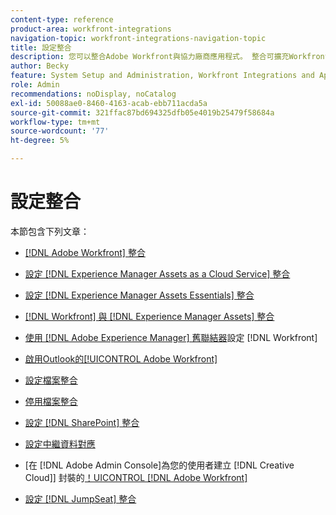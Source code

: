 ```yaml
---
content-type: reference
product-area: workfront-integrations
navigation-topic: workfront-integrations-navigation-topic
title: 設定整合
description: 您可以整合Adobe Workfront與協力廠商應用程式。 整合可擴充Workfront的公用程式，並根據貴組織的需求量身打造。
author: Becky
feature: System Setup and Administration, Workfront Integrations and Apps
role: Admin
recommendations: noDisplay, noCatalog
exl-id: 50088ae0-8460-4163-acab-ebb711acda5a
source-git-commit: 321ffac87bd694325dfb05e4019b25479f58684a
workflow-type: tm+mt
source-wordcount: '77'
ht-degree: 5%

---
```


# 設定整合

本節包含下列文章：

* [[!DNL Adobe Workfront] 整合](../../administration-and-setup/configure-integrations/workfront-integrations-1.md)
* [設定 [!DNL Experience Manager Assets as a Cloud Service] 整合](../../administration-and-setup/configure-integrations/configure-aacs-integration.md)
* [設定 [!DNL Experience Manager Assets Essentials] 整合](../../documents/adobe-workfront-for-experience-manager-assets-essentials/setup-asset-essentials.md)
* [[!DNL Workfront] 與 [!DNL Experience Manager Assets] 整合](../../documents/workfront-and-experience-manager-integrations/wf-experience-manager-integrations.md)
* [使用 [!DNL Adobe Experience Manager] 舊聯結器](../../administration-and-setup/configure-integrations/configure-workfront-aem.md)設定 [!DNL Workfront] 
* [啟用Outlook的[!UICONTROL Adobe Workfront]](../../administration-and-setup/configure-integrations/enable-workfront-for-outlook.md)
* [設定檔案整合](../../administration-and-setup/configure-integrations/configure-document-integrations.md)
* [停用檔案整合](../../administration-and-setup/configure-integrations/disable-document-integrations.md)
* [設定 [!DNL SharePoint] 整合](../../administration-and-setup/configure-integrations/configure-sharepoint-integration.md)
* [設定中繼資料對應](../../administration-and-setup/configure-integrations/set-up-metadata-mapping.md)
* [在 [!DNL Adobe Admin Console]為您的使用者建立 [!DNL Creative Cloud]] 封裝的[！UICONTROL [!DNL Adobe Workfront] ](/help/quicksilver/administration-and-setup/configure-integrations/create-plugin-only-packages.md)

  <!--
  <li data-mc-conditions="QuicksilverOrClassic.Draft mode"><a href="../../administration-and-setup/configure-integrations/create-oauth-application.md" class="MCXref xref" xrefformat="{para}">Create OAuth2 applications for Workfront integrations</a> </li>
  -->

  <!--
  <li data-mc-conditions="QuicksilverOrClassic.Draft mode"><a href="../../administration-and-setup/configure-integrations/manage-custom-oauth2-apps.md" class="MCXref xref" xrefformat="{para}">View and manage custom OAuth2 applications</a> </li>
  -->

* [設定 [!DNL JumpSeat] 整合](/help/quicksilver/administration-and-setup/configure-integrations/configure-jumpseat.md)
